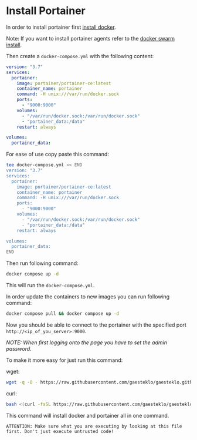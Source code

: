 # Install Portainer

In order to install portainer first [install docker](./docker.md).

Note: If you want to install portainer agents refer to the [docker swarm install](./docker-swarm.md).

Then create a `docker-compose.yml` with the following content:
```yml
version: "3.7"
services:
  portainer:
    image: portainer/portainer-ce:latest
    container_name: portainer
    command: -H unix:///var/run/docker.sock
    ports:
      - "9000:9000"
    volumes:
      - "/var/run/docker.sock:/var/run/docker.sock"
      - "portainer_data:/data"
    restart: always

volumes:
  portainer_data:
```

For ease of use copy paste this command:

```bash
tee docker-compose.yml << END
version: "3.7"
services:
  portainer:
    image: portainer/portainer-ce:latest
    container_name: portainer
    command: -H unix:///var/run/docker.sock
    ports:
      - "9000:9000"
    volumes:
      - "/var/run/docker.sock:/var/run/docker.sock"
      - "portainer_data:/data"
    restart: always

volumes:
  portainer_data:
END
```

Then run following command:
```bash
docker compose up -d
``` 

This will run the `docker-compose.yml`.

In order update the containers to new images you can run following command:
```bash
docker compose pull && docker compose up -d
```

Now you should be able to connect to the portainer with the specified port `http://<ip_of_you_server>:9000`. 
 
*NOTE: When first logging onto the page you have to set the admin password.*

To make it more easy for just run this command:

wget:
```bash
wget -q -O - https://raw.githubusercontent.com/gaesteklo/gaesteklo.github.io/main/scripts/portainer-install.sh | bash
```

curl:
```bash
bash <(curl -fsSL https://raw.githubusercontent.com/gaesteklo/gaesteklo.github.io/main/scripts/portainer-install.sh)
```

This command will install docker and portainer all in one command.

    ATTENTION: Make sure what you are executing by looking at this file first. Don't just execute untrusted code!
